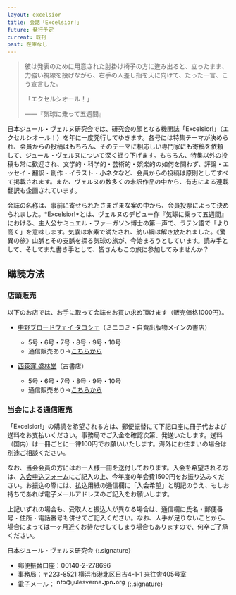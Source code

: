 ```yaml
---
layout: excelsior
title: 会誌「Excelsior!」
future: 発行予定
current: 既刊
past: 在庫なし
---
```

> 彼は発表のために用意された肘掛け椅子の方に進み出ると、立ったまま、力強い視線を投げながら、右手の人差し指を天に向けて、たった一言、こう宣言した。
>
> 「エクセルシオール！」
>
> ——『気球に乗って五週間』

日本ジュール・ヴェルヌ研究会では、研究会の顔となる機関誌「Excelsior!」（エクセルシオール！）を年に一度発行してゆきます。各号には特集テーマが決められ、会員からの投稿はもちろん、そのテーマに相応しい専門家にも寄稿を依頼して、ジュール・ヴェルヌについて深く掘り下げます。もちろん、特集以外の投稿も常に歓迎され、文学的・科学的・芸術的・娯楽的の如何を問わず、評論・エッセイ・翻訳・創作・イラスト・小ネタなど、会員からの投稿は原則としてすべて掲載されます。また、ヴェルヌの数多くの未訳作品の中から、有志による連載翻訳も企画されています。

会誌の名称は、事前に寄せられたさまざまな案の中から、会員投票によって決められました。*Excelsior!*とは、ヴェルヌのデビュー作『気球に乗って五週間』における、主人公サミュエル・ファーガソン博士の第一声で、ラテン語で「より高く」を意味します。気嚢は水素で満たされ、舫い綱は解き放たれました。《驚異の旅》山脈とその支脈を探る気球の旅が、今始まろうとしています。読み手として、そしてまた書き手として、皆さんもこの旅に参加してみませんか？

<!--insertion-->

## 購読方法

### 店頭販売
以下のお店では、お手に取って会誌をお買い求め頂けます（販売価格1000円）。

- [中野ブロードウェイ タコシェ](http://tacoche.com/)（ミニコミ・自費出版物メインの書店）
  - 5号・6号・7号・8号・9号・10号
  - 通信販売あり→[こちらから](http://taco.shop-pro.jp/?mode=srh&sort=n&cid=&keyword=Excelsior)

- [西荻窪 盛林堂](http://d.hatena.ne.jp/seirindou_syobou/)（古書店）
  - 5号・6号・7号・8号・9号・10号
  - 通信販売あり→[こちらから](http://seirindousyobou.cart.fc2.com/?word=Excelsior)

### 当会による通信販売
「Excelsior!」の購読を希望される方は、郵便振替にて下記口座に冊子代および送料をお支払いください。事務局でご入金を確認次第、発送いたします。送料（国内）は一冊ごとに一律100円でお願いいたします。海外にお住まいの場合は別途ご相談ください。

なお、当会会員の方にはお一人様一冊を送付しております。入会を希望される方は、[入会申込フォーム](./postmail/adhesion.html)にご記入の上、今年度の年会費1500円をお振り込みください。お振込の際には、払込用紙の通信欄に「入会希望」と明記のうえ、もしお持ちであれば電子メールアドレスのご記入をお願いします。

上記いずれの場合も、受取人と振込人が異なる場合は、通信欄に氏名・郵便番号・住所・電話番号も併せてご記入ください。なお、人手が足りないことから、場合によっては一ヶ月近くお待たせしてしまう場合もありますので、何卒ご了承ください。

日本ジュール・ヴェルヌ研究会
{:.signature}

- 郵便振替口座：00140-2-278696
- 事務局：〒223-8521 横浜市港北区日吉4-1-1 来往舎405号室
- 電子メール：![](./img/sjev2006.gif)
{:.signature}